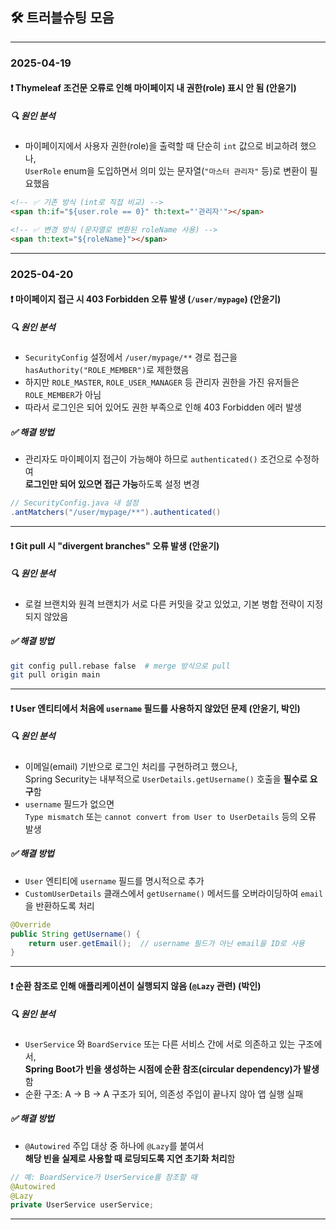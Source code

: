 ## 🛠️ 트러블슈팅 모음

---

### 2025-04-19

#### ❗ Thymeleaf 조건문 오류로 인해 마이페이지 내 권한(role) 표시 안 됨 (안윤기)

##### 🔍 원인 분석
- 마이페이지에서 사용자 권한(role)을 출력할 때 단순히 `int` 값으로 비교하려 했으나,  
  `UserRole` enum을 도입하면서 의미 있는 문자열(`"마스터 관리자"` 등)로 변환이 필요했음

```html
<!-- ✅ 기존 방식 (int로 직접 비교) -->
<span th:if="${user.role == 0}" th:text="'관리자'"></span>

<!-- ✅ 변경 방식 (문자열로 변환된 roleName 사용) -->
<span th:text="${roleName}"></span>
```

---

### 2025-04-20

#### ❗ 마이페이지 접근 시 403 Forbidden 오류 발생 (`/user/mypage`) (안윤기)

##### 🔍 원인 분석
- `SecurityConfig` 설정에서 `/user/mypage/**` 경로 접근을 `hasAuthority("ROLE_MEMBER")`로 제한했음
- 하지만 `ROLE_MASTER`, `ROLE_USER_MANAGER` 등 관리자 권한을 가진 유저들은 `ROLE_MEMBER`가 아님
- 따라서 로그인은 되어 있어도 권한 부족으로 인해 403 Forbidden 에러 발생

##### ✅ 해결 방법
- 관리자도 마이페이지 접근이 가능해야 하므로 `authenticated()` 조건으로 수정하여  
  **로그인만 되어 있으면 접근 가능**하도록 설정 변경

```java
// SecurityConfig.java 내 설정
.antMatchers("/user/mypage/**").authenticated()
```

---

#### ❗ Git pull 시 "divergent branches" 오류 발생 (안윤기)

##### 🔍 원인 분석
- 로컬 브랜치와 원격 브랜치가 서로 다른 커밋을 갖고 있었고, 기본 병합 전략이 지정되지 않았음

##### ✅ 해결 방법
```bash
git config pull.rebase false  # merge 방식으로 pull
git pull origin main
```

---

#### ❗ User 엔티티에서 처음에 `username` 필드를 사용하지 않았던 문제 (안윤기, 박인)

##### 🔍 원인 분석
- 이메일(email) 기반으로 로그인 처리를 구현하려고 했으나,  
  Spring Security는 내부적으로 `UserDetails.getUsername()` 호출을 **필수로 요구**함
- `username` 필드가 없으면  
  `Type mismatch` 또는 `cannot convert from User to UserDetails` 등의 오류 발생

##### ✅ 해결 방법
- `User` 엔티티에 `username` 필드를 명시적으로 추가
- `CustomUserDetails` 클래스에서 `getUsername()` 메서드를 오버라이딩하여 `email`을 반환하도록 처리

```java
@Override
public String getUsername() {
    return user.getEmail();  // username 필드가 아닌 email을 ID로 사용
}
```

---

#### ❗ 순환 참조로 인해 애플리케이션이 실행되지 않음 (`@Lazy` 관련) (박인)

##### 🔍 원인 분석
- `UserService` 와 `BoardService` 또는 다른 서비스 간에 서로 의존하고 있는 구조에서,  
  **Spring Boot가 빈을 생성하는 시점에 순환 참조(circular dependency)가 발생**함
- 순환 구조: A → B → A 구조가 되어, 의존성 주입이 끝나지 않아 앱 실행 실패

##### ✅ 해결 방법
- `@Autowired` 주입 대상 중 하나에 `@Lazy`를 붙여서  
  **해당 빈을 실제로 사용할 때 로딩되도록 지연 초기화 처리**함

```java
// 예: BoardService가 UserService를 참조할 때
@Autowired
@Lazy
private UserService userService;
```
---

